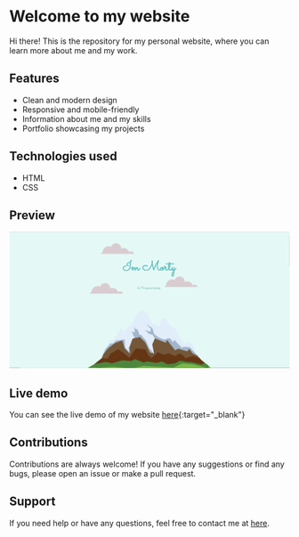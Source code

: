 # Welcome to my website

Hi there! This is the repository for my personal website, where you can learn more about me and my work.

## Features
- Clean and modern design
- Responsive and mobile-friendly
- Information about me and my skills
- Portfolio showcasing my projects

## Technologies used
- HTML
- CSS

## Preview
![Preview of my website](preview.PNG)

## Live demo
You can see the live demo of my website [here](https://mortysome.github.io){:target="_blank"}

## Contributions
Contributions are always welcome! If you have any suggestions or find any bugs, please open an issue or make a pull request.

## Support
If you need help or have any questions, feel free to contact me at [here](mailto:roomofcards@gmail.com).
